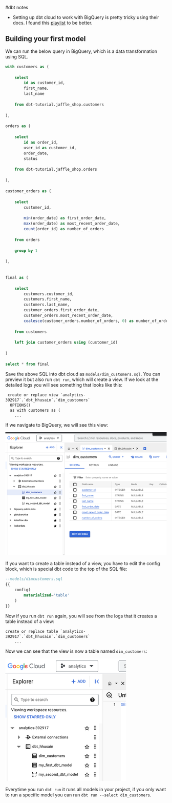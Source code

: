 #dbt notes

- Setting up dbt cloud to work with BigQuery is pretty tricky using their docs.  I found this [playlist](https://www.youtube.com/playlist?list=PL0QYlrC86xQlp-eOGzGllDxYese4Ki_6A) to be better.

## Building your first model

We can run the below query in BigQuery, which is a data transformation using SQL. 


```sql
with customers as (

    select
        id as customer_id,
        first_name,
        last_name

    from dbt-tutorial.jaffle_shop.customers

),

orders as (

    select
        id as order_id,
        user_id as customer_id,
        order_date,
        status

    from dbt-tutorial.jaffle_shop.orders

),

customer_orders as (

    select
        customer_id,

        min(order_date) as first_order_date,
        max(order_date) as most_recent_order_date,
        count(order_id) as number_of_orders

    from orders

    group by 1

),


final as (

    select
        customers.customer_id,
        customers.first_name,
        customers.last_name,
        customer_orders.first_order_date,
        customer_orders.most_recent_order_date,
        coalesce(customer_orders.number_of_orders, 0) as number_of_orders

    from customers

    left join customer_orders using (customer_id)

)

select * from final
```

Save the above SQL into dbt cloud as `models/dim_customers.sql`. You can preview it but also run `dbt run`, which will create a view.  If we look at the detailed logs you will see something that looks like this:

```
 create or replace view `analytics-392917`.`dbt_hhusain`.`dim_customers`
  OPTIONS()
  as with customers as (
    ...
```

If we navigate to BigQuery, we will see this view:

![](notes_imgs/2023-07-15-11-51-41.png)

If you want to create a table instead of a view, you have to edit the config block, which is special dbt code to the top of the SQL file:


```sql
--models/dimcustomers.sql
{{
    config(
        materialized='table'
    )
}}
```

Now if you run `dbt run` again, you will see from the logs that it creates a table instead of a view:

```
create or replace table `analytics-392917`.`dbt_hhusain`.`dim_customers`
    ...
```


Now we can see that the view is now a table named `dim_customers`:

![](notes_imgs/2023-07-15-11-58-56.png)

Everytime you run `dbt run` it runs all models in your project, if you only want to run a specific model you can run `dbt run --select dim_customers`.

